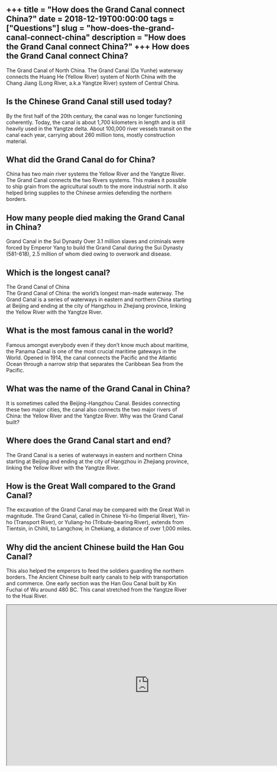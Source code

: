 +++
title = "How does the Grand Canal connect China?"
date = 2018-12-19T00:00:00
tags = ["Questions"]
slug = "how-does-the-grand-canal-connect-china"
description = "How does the Grand Canal connect China?"
+++
How does the Grand Canal connect China?
---------------------------------------

The Grand Canal of North China. The Grand Canal (Da Yunhe) waterway connects the Huang He (Yellow River) system of North China with the Chang Jiang (Long River, a.k.a Yangtze River) system of Central China.

Is the Chinese Grand Canal still used today?
--------------------------------------------

By the first half of the 20th century, the canal was no longer functioning coherently. Today, the canal is about 1,700 kilometers in length and is still heavily used in the Yangtze delta. About 100,000 river vessels transit on the canal each year, carrying about 260 million tons, mostly construction material.

What did the Grand Canal do for China?
--------------------------------------

China has two main river systems the Yellow River and the Yangtze River. The Grand Canal connects the two Rivers systems. This makes it possible to ship grain from the agricultural south to the more industrial north. It also helped bring supplies to the Chinese armies defending the northern borders.

How many people died making the Grand Canal in China?
-----------------------------------------------------

Grand Canal in the Sui Dynasty Over 3.1 million slaves and criminals were forced by Emperor Yang to build the Grand Canal during the Sui Dynasty (581-618), 2.5 million of whom died owing to overwork and disease.

Which is the longest canal?
---------------------------

The Grand Canal of China  
The Grand Canal of China: the world’s longest man-made waterway. The Grand Canal is a series of waterways in eastern and northern China starting at Beijing and ending at the city of Hangzhou in Zhejiang province, linking the Yellow River with the Yangtze River.

What is the most famous canal in the world?
-------------------------------------------

Famous amongst everybody even if they don’t know much about maritime, the Panama Canal is one of the most crucial maritime gateways in the World. Opened in 1914, the canal connects the Pacific and the Atlantic Ocean through a narrow strip that separates the Caribbean Sea from the Pacific.

What was the name of the Grand Canal in China?
----------------------------------------------

It is sometimes called the Beijing-Hangzhou Canal. Besides connecting these two major cities, the canal also connects the two major rivers of China: the Yellow River and the Yangtze River. Why was the Grand Canal built?

Where does the Grand Canal start and end?
-----------------------------------------

The Grand Canal is a series of waterways in eastern and northern China starting at Beijing and ending at the city of Hangzhou in Zhejiang province, linking the Yellow River with the Yangtze River.

How is the Great Wall compared to the Grand Canal?
--------------------------------------------------

The excavation of the Grand Canal may be compared with the Great Wall in magnitude. The Grand Canal, called in Chinese Yii-ho (Imperial River), Yiin-ho (Transport River), or Yuliang-ho (Tribute-bearing River), extends from Tientsin, in Chihli, to Langchow, in Chekiang, a distance of over 1,000 miles.

Why did the ancient Chinese build the Han Gou Canal?
----------------------------------------------------

This also helped the emperors to feed the soldiers guarding the northern borders. The Ancient Chinese built early canals to help with transportation and commerce. One early section was the Han Gou Canal built by Kin Fuchai of Wu around 480 BC. This canal stretched from the Yangtze River to the Huai River.

<iframe allow="accelerometer; autoplay; clipboard-write; encrypted-media; gyroscope; picture-in-picture" allowfullscreen="" class="__youtube_prefs__  epyt-is-override  no-lazyload" data-no-lazy="1" data-origheight="433" data-origwidth="770" data-skipgform_ajax_framebjll="" height="433" id="_ytid_39073" loading="lazy" src="https://www.youtube.com/embed/Xr35Y0nKbzM?enablejsapi=1&autoplay=0&cc_load_policy=0&cc_lang_pref=&iv_load_policy=1&loop=0&modestbranding=0&rel=1&fs=1&playsinline=0&autohide=2&theme=dark&color=red&controls=1&" title="YouTube player" width="770"></iframe>